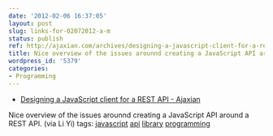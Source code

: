 ```yaml
---
date: '2012-02-06 16:37:05'
layout: post
slug: links-for-02072012-a-m
status: publish
ref: http://ajaxian.com/archives/designing-a-javascript-client-for-a-rest-api#footnote3
title: Nice overview of the issues arounnd creating a JavaScript API around a REST API. (via Li Yi)
wordpress_id: '5379'
categories:
- Programming
---
```



  * [Designing a JavaScript client for a REST API - Ajaxian](http://ajaxian.com/archives/designing-a-javascript-client-for-a-rest-api#footnote3)


Nice overview of the issues arounnd creating a JavaScript API around a REST API. (via Li Yi)
 tags:                      [javascript](http://www.diigo.com/user/eobrain/javascript)            [api](http://www.diigo.com/user/eobrain/api)            [library](http://www.diigo.com/user/eobrain/library)            [programming](http://www.diigo.com/user/eobrain/programming)


